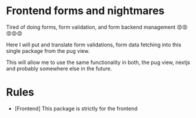 # Frontend forms and nightmares

Tired of doing forms, form validation, and form backend management 😡😡😡😡😡

Here I will put and translate form validations, form data fetching into this single package from the pug view.

This will allow me to use the same functionality in both, the pug view, nextjs and probably somewhere else in the future.

# Rules

- [Frontend] This package is strictly for the frontend
